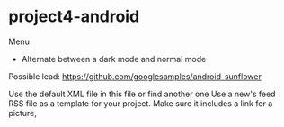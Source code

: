 # project4-android

Menu
- Alternate between a dark mode and normal mode

Possible lead:
https://github.com/googlesamples/android-sunflower

Use the default XML file in this file or find another one Use a new's feed RSS file as a template for your project. Make sure it includes a link for a picture, 
